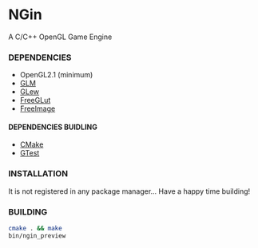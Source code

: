 # NGin
A C/C++ OpenGL Game Engine

### DEPENDENCIES
 - OpenGL2.1 (minimum)
 - [GLM](http://glm.g-truc.net/0.9.7/index.html)
 - [GLew](http://glew.sourceforge.net/)
 - [FreeGLut](http://freeglut.sourceforge.net/)
 - [FreeImage](http://freeimage.sourceforge.net/)
 
#### DEPENDENCIES BUIDLING
 - [CMake](https://cmake.org/)
 - [GTest](https://github.com/google/googletest)

### INSTALLATION
It is not registered in any package manager... Have a happy time building!

### BUILDING
```bash
cmake . && make
bin/ngin_preview
```
